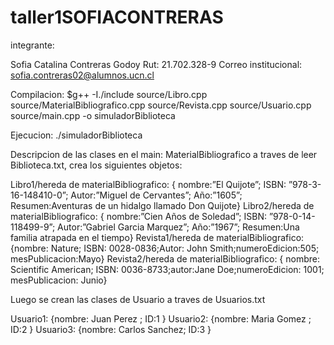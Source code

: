 # taller1SOFIACONTRERAS
integrante:

Sofia Catalina Contreras Godoy
Rut: 21.702.328-9 
Correo institucional: sofia.contreras02@alumnos.ucn.cl

Compilacion:
$g++ -I./include source/Libro.cpp source/MaterialBibliografico.cpp source/Revista.cpp source/Usuario.cpp source/main.cpp -o simuladorBiblioteca

Ejecucion: ./simuladorBiblioteca

Descripcion de las clases en el main:
MaterialBibliografico a traves de leer Biblioteca.txt, crea los siguientes objetos:

Libro1/hereda de materialBibliografico: { nombre:”El Quijote”; ISBN: ”978-3-16-148410-0”; Autor:”Miguel de Cervantes”; Año:”1605”; Resumen:Aventuras de un hidalgo llamado Don Quijote}
Libro2/hereda de materialBibliografico: { nombre:”Cien Años de Soledad”; ISBN: ”978-0-14-118499-9”; Autor:”Gabriel Garcia Marquez”; Año:”1967”; Resumen:Una familia atrapada en el tiempo}
Revista1/hereda de materialBibliografico: {nombre: Nature; ISBN: 0028-0836;Autor: John Smith;numeroEdicion:505; mesPublicacion:Mayo}
Revista2/hereda de materialBibliografico: { nombre: Scientific American; ISBN: 0036-8733;autor:Jane Doe;numeroEdicion: 1001; mesPublicacion: Junio}

Luego se crean las clases de Usuario a traves de Usuarios.txt

Usuario1: {nombre: Juan Perez ; ID:1 }
Usuario2: {nombre: Maria Gomez ; ID:2 }
Usuario3: {nombre: Carlos Sanchez; ID:3 }

